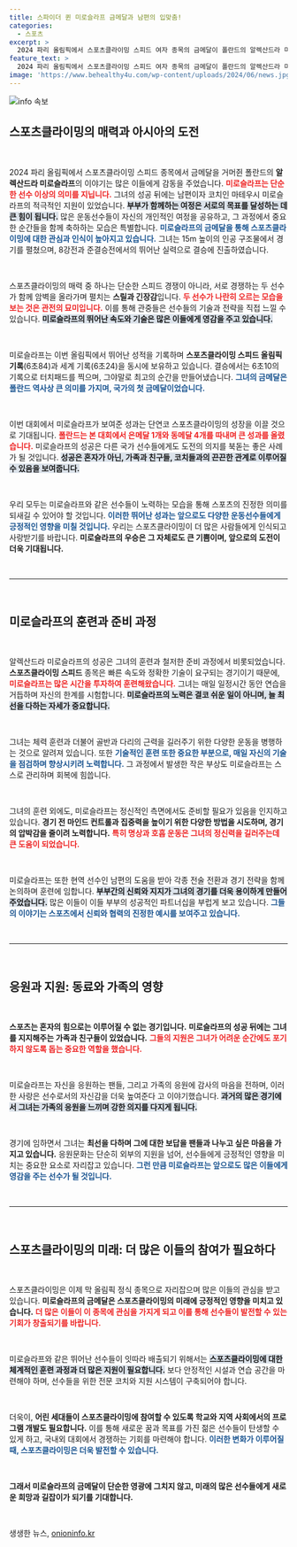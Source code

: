 ```yaml
---
title: 스파이더 퀸 미로슬라프 금메달과 남편의 입맞춤!
categories:
  - 스포츠
excerpt: >
  2024 파리 올림픽에서 스포츠클라이밍 스피드 여자 종목의 금메달이 폴란드의 알렉산드라 미로슬라프에게 돌아갔습니다! 남편과의 감동적인 순간과 함께, 그녀는 올림픽과 세계 기록을 동시에 보유하며 역대 최고의 순간을 만들어냈습니다.
feature_text: >
  2024 파리 올림픽에서 스포츠클라이밍 스피드 여자 종목의 금메달이 폴란드의 알렉산드라 미로슬라프에게 돌아갔습니다! 남편과의 감동적인 순간과 함께, 그녀는 올림픽과 세계 기록을 동시에 보유하며 역대 최고의 순간을 만들어냈습니다.
image: 'https://www.behealthy4u.com/wp-content/uploads/2024/06/news.jpg'
---
```


<p><img src="https://www.behealthy4u.com/wp-content/uploads/2024/06/news.jpg" alt="info 속보" /></p>

<h2 data-ke-size="size26">스포츠클라이밍의 매력과 아시아의 도전</h2>

<p data-ke-size="size16">&nbsp;</p>

<p>2024 파리 올림픽에서 스포츠클라이밍 스피드 종목에서 금메달을 거머쥔 폴란드의 <b>알렉산드라 미로슬라프</b>의 이야기는 많은 이들에게 감동을 주었습니다. <b><span style="color: #ee2323;">미로슬라프는 단순한 선수 이상의 의미를 지닙니다.</span></b> 그녀의 성공 뒤에는 남편이자 코치인 마테우시 미로슬라프의 적극적인 지원이 있었습니다. <b><span style="background-color: #21538527;">부부가 함께하는 여정은 서로의 목표를 달성하는 데 큰 힘이 됩니다.</span></b> 많은 운동선수들이 자신의 개인적인 여정을 공유하고, 그 과정에서 중요한 순간들을 함께 축하하는 모습은 특별합니다. <b><span style="color: #1a5490;">미로슬라프의 금메달을 통해 스포츠클라이밍에 대한 관심과 인식이 높아지고 있습니다.</span></b> 그녀는 15m 높이의 인공 구조물에서 경기를 펼쳤으며, 8강전과 준결승전에서의 뛰어난 실력으로 결승에 진출하였습니다.</p>

<p data-ke-size="size16">&nbsp;</p>

<p>스포츠클라이밍의 매력 중 하나는 단순한 스피드 경쟁이 아니라, 서로 경쟁하는 두 선수가 함께 암벽을 올라가며 펼치는 <b>스릴과 긴장감</b>입니다. <b><span style="color: #ee2323;">두 선수가 나란히 오르는 모습을 보는 것은 관전의 묘미입니다.</span></b> 이를 통해 관중들은 선수들의 기술과 전략을 직접 느낄 수 있습니다. <b><span style="background-color: #21538527;">미로슬라프의 뛰어난 속도와 기술은 많은 이들에게 영감을 주고 있습니다.</span></b> </p>

<p data-ke-size="size16">&nbsp;</p>

<p>미로슬라프는 이번 올림픽에서 뛰어난 성적을 기록하며 <b>스포츠클라이밍 스피드 올림픽 기록</b>(6초84)과 세계 기록(6초24)을 동시에 보유하고 있습니다. 결승에서는 6초10의 기록으로 터치패드를 찍으며, 그야말로 최고의 순간을 만들어냈습니다. <b><span style="color: #1a5490;">그녀의 금메달은 폴란드 역사상 큰 의미를 가지며, 국가의 첫 금메달이었습니다.</span></b> </p>

<p data-ke-size="size16">&nbsp;</p>

<p>이번 대회에서 미로슬라프가 보여준 성과는 단연코 스포츠클라이밍의 성장을 이끌 것으로 기대됩니다. <b><span style="color: #ee2323;">폴란드는 본 대회에서 은메달 1개와 동메달 4개를 따내며 큰 성과를 올렸습니다.</span></b> 미로슬라프의 성공은 다른 국가 선수들에게도 도전의 의지를 북돋는 좋은 사례가 될 것입니다. <b><span style="background-color: #21538527;">성공은 혼자가 아닌, 가족과 친구들, 코치들과의 끈끈한 관계로 이루어질 수 있음을 보여줍니다.</span></b></p>

<p data-ke-size="size16">&nbsp;</p>

<p>우리 모두는 미로슬라프와 같은 선수들이 노력하는 모습을 통해 스포츠의 진정한 의미를 되새길 수 있어야 할 것입니다. <b><span style="color: #1a5490;">이러한 뛰어난 성과는 앞으로도 다양한 운동선수들에게 긍정적인 영향을 미칠 것입니다.</span></b> 우리는 스포츠클라이밍이 더 많은 사람들에게 인식되고 사랑받기를 바랍니다. <b>미로슬라프의 우승은 그 자체로도 큰 기쁨이며, 앞으로의 도전이 더욱 기대됩니다.</b> </p>

<p data-ke-size="size16">&nbsp;</p>

<hr>

<p data-ke-size="size16">&nbsp;</p>

<h2 data-ke-size="size26">미로슬라프의 훈련과 준비 과정</h2>

<p data-ke-size="size16">&nbsp;</p>

<p>알렉산드라 미로슬라프의 성공은 그녀의 훈련과 철저한 준비 과정에서 비롯되었습니다. <b>스포츠클라이밍 스피드</b> 종목은 빠른 속도와 정확한 기술이 요구되는 경기이기 때문에, <b><span style="color: #ee2323;">미로슬라프는 많은 시간을 투자하여 훈련해왔습니다.</span></b> 그녀는 매일 일정시간 동안 연습을 거듭하며 자신의 한계를 시험합니다. <b><span style="background-color: #21538527;">미로슬라프의 노력은 결코 쉬운 일이 아니며, 늘 최선을 다하는 자세가 중요합니다.</span></b> </p>

<p data-ke-size="size16">&nbsp;</p>

<p>그녀는 체력 훈련과 더불어 골반과 다리의 근력을 길러주기 위한 다양한 운동을 병행하는 것으로 알려져 있습니다. 또한 <b><span style="color: #1a5490;">기술적인 훈련 또한 중요한 부분으로, 매일 자신의 기술을 점검하며 향상시키려 노력합니다.</span></b>  그 과정에서 발생한 작은 부상도 미로슬라프는 스스로 관리하며 회복에 힘씁니다.</p>

<p data-ke-size="size16">&nbsp;</p>

<p>그녀의 훈련 외에도, 미로슬라프는 정신적인 측면에서도 준비할 필요가 있음을 인지하고 있습니다. <b>경기 전 마인드 컨트롤과 집중력을 높이기 위한 다양한 방법을 시도하며, 경기의 압박감을 줄이려 노력합니다.</b> <b><span style="color: #ee2323;">특히 명상과 호흡 운동은 그녀의 정신력을 길러주는데 큰 도움이 되었습니다.</span></b> </p>

<p data-ke-size="size16">&nbsp;</p>

<p>미로슬라프는 또한 현역 선수인 남편의 도움을 받아 각종 전술 전환과 경기 전략을 함께 논의하며 훈련에 임합니다. <b><span style="background-color: #21538527;">부부간의 신뢰와 지지가 그녀의 경기를 더욱 용이하게 만들어주었습니다.</span></b> 많은 이들이 이들 부부의 성공적인 파트너십을 부럽게 보고 있습니다. <b><span style="color: #1a5490;">그들의 이야기는 스포츠에서 신뢰와 협력의 진정한 예시를 보여주고 있습니다.</span></b></p>

<p data-ke-size="size16">&nbsp;</p>

<hr>

<p data-ke-size="size16">&nbsp;</p>

<h2 data-ke-size="size26">응원과 지원: 동료와 가족의 영향</h2>

<p data-ke-size="size16">&nbsp;</p>

<p><strong>스포츠는 혼자의 힘으로는 이루어질 수 없는 경기입니다.</strong> <b>미로슬라프의 성공 뒤에는 그녀를 지지해주는 가족과 친구들이 있었습니다.</b> <b><span style="color: #ee2323;">그들의 지원은 그녀가 어려운 순간에도 포기하지 않도록 돕는 중요한 역할을 했습니다.</span></b> </p>

<p data-ke-size="size16">&nbsp;</p>

<p>미로슬라프는 자신을 응원하는 팬들, 그리고 가족의 응원에 감사의 마음을 전하며, 이러한 사랑은 선수로서의 자신감을 더욱 높여준다 고 이야기했습니다. <b><span style="background-color: #21538527;">과거의 많은 경기에서 그녀는 가족의 응원을 느끼며 강한 의지를 다지게 됩니다.</span></b> </p>

<p data-ke-size="size16">&nbsp;</p>

<p>경기에 임하면서 그녀는 <b>최선을 다하며 그에 대한 보답을 팬들과 나누고 싶은 마음을 가지고 있습니다.</b> 응원문화는 단순히 외부의 지원을 넘어, 선수들에게 긍정적인 영향을 미치는 중요한 요소로 자리잡고 있습니다. <b><span style="color: #1a5490;">그런 만큼 미로슬라프는 앞으로도 많은 이들에게 영감을 주는 선수가 될 것입니다.</span></b></p>

<p data-ke-size="size16">&nbsp;</p>

<hr>

<p data-ke-size="size16">&nbsp;</p>

<h2 data-ke-size="size26">스포츠클라이밍의 미래: 더 많은 이들의 참여가 필요하다</h2>

<p data-ke-size="size16">&nbsp;</p>

<p>스포츠클라이밍은 이제 막 올림픽 정식 종목으로 자리잡으며 많은 이들의 관심을 받고 있습니다. <b>미로슬라프의 금메달은 스포츠클라이밍의 미래에 긍정적인 영향을 미치고 있습니다.</b> <b><span style="color: #ee2323;">더 많은 이들이 이 종목에 관심을 가지게 되고 이를 통해 선수들이 발전할 수 있는 기회가 창출되기를 바랍니다.</span></b> </p>

<p data-ke-size="size16">&nbsp;</p>

<p>미로슬라프와 같은 뛰어난 선수들이 잇따라 배출되기 위해서는 <b><span style="background-color: #21538527;">스포츠클라이밍에 대한 체계적인 훈련 과정과 더 많은 지원이 필요합니다.</span></b> 보다 안정적인 시설과 연습 공간을 마련해야 하며, 선수들을 위한 전문 코치와 지원 시스템이 구축되어야 합니다. </p>

<p data-ke-size="size16">&nbsp;</p>

<p>더욱이, <b>어린 세대들이 스포츠클라이밍에 참여할 수 있도록 학교와 지역 사회에서의 프로그램 개발도 필요합니다.</b> 이를 통해 새로운 꿈과 목표를 가진 젊은 선수들이 탄생할 수 있게 하고, 국내외 대회에서 경쟁하는 기회를 마련해야 합니다. <b><span style="color: #1a5490;">이러한 변화가 이루어질 때, 스포츠클라이밍은 더욱 발전할 수 있습니다.</span></b> </p>

<p data-ke-size="size16">&nbsp;</p>

<p><b>그래서 미로슬라프의 금메달이 단순한 영광에 그치지 않고, 미래의 많은 선수들에게 새로운 희망과 길잡이가 되기를 기대합니다.</b> </p>

<p data-ke-size="size16">&nbsp;</p>
생생한 뉴스, <a href="https://onioninfo.kr" rel="dofollow">onioninfo.kr</a>


